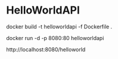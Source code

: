 # HelloWorldAPI

docker build -t helloworldapi -f Dockerfile .

docker run -d -p 8080:80 helloworldapi

http://localhost:8080/helloworld